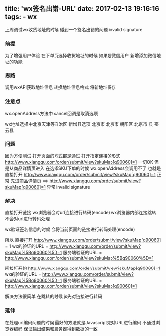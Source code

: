 title: 'wx签名出错-URL'
date: 2017-02-13 19:16:16
tags:
    - wx
---
上周调试wx收货地址的时候
碰到一个签名出错的问题
invalid signature
<!--more-->

### 前提
为了增强用户体验
在下单页选择收货地址的时候
如果是微信用户
新增添加微信地址的功能

### 思路
调用wxAPI获取地址信息
转换地址信息格式
将新地址保存

### 注意点

wx.openAddress方法中
cancel回调是取消选项

wx地址选择中北京天津等自治区
新增县选项
北京市 北京市 朝阳区
北京市 县 密云县

### 问题
因为方便测试
打开页面的方式都是通过
打开指定连接的形式
http://www.xiangqu.com/order/submit/view?skuMap[q90060]=1
一切OK
但是从商品详情页进入
在选择SKU下单的时候
wx.openAddress会调用不了
也就是 直接打开 http://www.xiangqu.com/order/submit/view?skuMap[q90060]=1 正常
先进商品详情页 ==> http://www.xiangqu.com/order/submit/view?skuMap[q90060]=1 异常
invalid signature

### 解决
直接打开链接
wx浏览器会对url连接进行转码(encode)
wx浏览器内部连接跳转
不会对url进行转码处理

wx验证签名信息的时候
会将当前页面的链接进行转码处理(encode)

所以
直接打开 http://www.xiangqu.com/order/submit/view?skuMap[q90060] = 1
wx的验证的URL = http://www.xiangqu.com/order/submit/view?skuMap%5Bq90060%5D=1
服务端验证的URL = http://www.xiangqu.com/order/submit/view?skuMap%5Bq90060%5D=1

间接打开的 http://www.xiangqu.com/order/submit/view?skuMap[q90060]=1
wx的验证的URL = http://www.xiangqu.com/order/submit/view?skuMap%5Bq90060%5D=1
服务端验证的URL = http://www.xiangqu.com/order/submit/view?skuMap[q90060]=1

解决方法很简单
在跳转的时候
js先对链接进行转码

### 延伸
在处理url编码问题的时候
最好的方法就是Javascript先对URL进行编码
不通过浏览器编码
保证输出结果和服务器得到数据的一致
